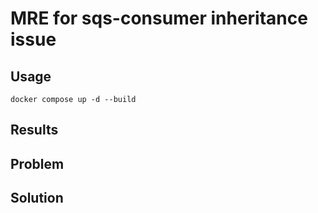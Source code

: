 # MRE for sqs-consumer inheritance issue

## Usage

```docker compose up -d --build```

## Results

## Problem

## Solution
